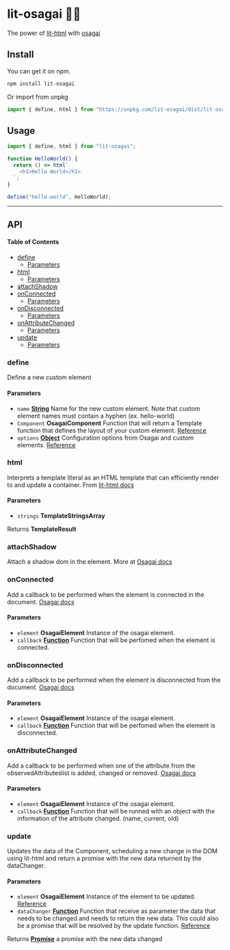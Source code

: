 # lit-osagai 🧙‍♂️

The power of [lit-html](https://github.com/Polymer/lit-html) with [osagai](https://github.com/HenriqueLimas/osagai)

## Install

You can get it on npm.

```sh
npm install lit-osagai
```

Or import from unpkg

```js
import { define, html } from "https://unpkg.com/lit-osagai/dist/lit-osagai.mjs";
```

## Usage

```js
import { define, html } from "lit-osagai";

function HelloWorld() {
  return () => html`
    <h1>Hello World</h1>
  `;
}

define("hello-world", HelloWorld);
```

---

## API

<!-- Generated by documentation.js. Update this documentation by updating the source code. -->

#### Table of Contents

- [define](#define)
  - [Parameters](#parameters)
- [html](#html)
  - [Parameters](#parameters-1)
- [attachShadow](#attachshadow)
- [onConnected](#onconnected)
  - [Parameters](#parameters-2)
- [onDisconnected](#ondisconnected)
  - [Parameters](#parameters-3)
- [onAttributeChanged](#onattributechanged)
  - [Parameters](#parameters-4)
- [update](#update)
  - [Parameters](#parameters-5)

### define

Define a new custom element

#### Parameters

- `name` **[String](https://developer.mozilla.org/docs/Web/JavaScript/Reference/Global_Objects/String)** Name for the new custom element. Note that custom element names must contain a hyphen (ex. hello-world)
- `Component` **OsagaiComponent** Function that will return a Template function that defines the layout of your custom element. [Reference](https://osagai.js.org/docs/api-reference/osagai/#overview)
- `options` **[Object](https://developer.mozilla.org/docs/Web/JavaScript/Reference/Global_Objects/Object)** Configuration options from Osagai and custom elements. [Reference](https://osagai.js.org/docs/api-reference/osagai/#define)

### html

Interprets a template literal as an HTML template that can efficiently render to and update a container. From [lit-html docs](https://lit-html.polymer-project.org/api/modules/lit_html.html#html)

#### Parameters

- `strings` **TemplateStringsArray**

Returns **TemplateResult**

### attachShadow

Attach a shadow dom in the element. More at [Osagai docs](https://osagai.js.org/docs/api-reference/dom/#attachShadow)

### onConnected

Add a callback to be performed when the element is connected in the document. [Osagai docs](https://osagai.js.org/docs/api-reference/lifecycles/#onConnected)

#### Parameters

- `element` **OsagaiElement** Instance of the osagai element.
- `callback` **[Function](https://developer.mozilla.org/docs/Web/JavaScript/Reference/Statements/function)** Function that will be perfomed when the element is connected.

### onDisconnected

Add a callback to be performed when the element is disconnected from the document. [Osagai docs](https://osagai.js.org/docs/api-reference/lifecycles/#onDisconnected)

#### Parameters

- `element` **OsagaiElement** Instance of the osagai element.
- `callback` **[Function](https://developer.mozilla.org/docs/Web/JavaScript/Reference/Statements/function)** Function that will be perfomed when the element is disconnected.

### onAttributeChanged

Add a callback to be performed when one of the attribute from the observedAttributeslist is added, changed or removed. [Osagai docs](https://osagai.js.org/docs/api-reference/lifecycles/#onAttributeChanged)

#### Parameters

- `element` **OsagaiElement** Instance of the osagai element.
- `callback` **[Function](https://developer.mozilla.org/docs/Web/JavaScript/Reference/Statements/function)** Function that will be runned with an object with the information of the attribute changed. (name, current, old)

### update

Updates the data of the Component, scheduling a new change in the DOM using lit-html and return a promise with the new data returned by the dataChanger.

#### Parameters

- `element` **OsagaiElement** Instance of the element to be updated. [Reference](https://osagai.js.org/docs/api-reference/dom/#update)
- `dataChanger` **[Function](https://developer.mozilla.org/docs/Web/JavaScript/Reference/Statements/function)** Function that receive as parameter the data that needs to be changed and needs to return the new data. This could also be a promise that will be resolved by the update function. [Reference](https://osagai.js.org/docs/api-reference/dom/#update)

Returns **[Promise](https://developer.mozilla.org/docs/Web/JavaScript/Reference/Global_Objects/Promise)** a promise with the new data changed
